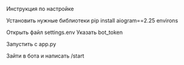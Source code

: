 Инструкция по настройке

Установить нужные библиотеки
pip install aiogram==2.25 environs

Открыть файл settings.env
Указать bot_token

Запустить с app.py

Зайти в бота и написать /start
